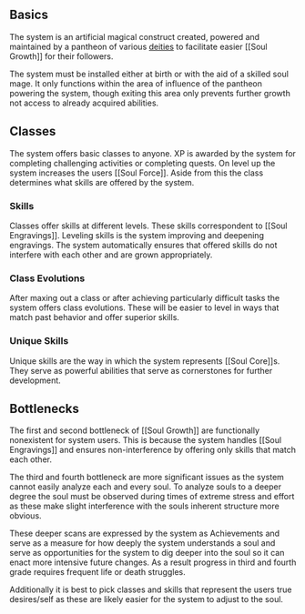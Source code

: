 ## Basics

The system is an artificial magical construct created, powered and maintained by a pantheon of various [deities](Deity.md) to facilitate easier [[Soul Growth]] for their followers. 

The system must be installed either at birth or with the aid of a skilled soul mage. It only functions within the area of influence of the pantheon powering the system, though exiting this area only prevents further growth not access to already acquired abilities.
## Classes

The system offers basic classes to anyone. XP is awarded by the system for completing challenging activities or completing quests. On level up the system increases the users [[Soul Force]]. Aside from this the class determines what skills are offered by the system.

### Skills

Classes offer skills at different levels. These skills correspondent to [[Soul Engravings]]. Leveling skills is the system improving and deepening engravings. The system automatically ensures that offered skills do not interfere with each other and are grown appropriately.

### Class Evolutions

After maxing out a class or after achieving particularly difficult tasks the system offers class evolutions. These will be easier to level in ways that match past behavior and offer superior skills.

### Unique Skills

Unique skills are the way in which the system represents [[Soul Core]]s. They serve as powerful abilities that serve as cornerstones for further development.
## Bottlenecks

The first and second bottleneck of [[Soul Growth]] are functionally nonexistent for system users. This is because the system handles [[Soul Engravings]] and ensures non-interference by offering only skills that match each other.

The third and fourth bottleneck are more significant issues as the system cannot easily analyze each and every soul. To analyze souls to a deeper degree the soul must be observed during times of extreme stress and effort as these make slight interference with the souls inherent structure more obvious. 

These deeper scans are expressed by the system as Achievements and serve as a measure for how deeply the system understands a soul and serve as opportunities for the system to dig deeper into the soul so it can enact more intensive future changes.  As a result progress in third and fourth grade requires frequent life or death struggles.

Additionally it is best to pick classes and skills that represent the users true desires/self as these are likely easier for the system to adjust to the soul.